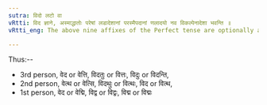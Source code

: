 ```yaml
---
sutra: विदो लटो वा
vRtti: विद ज्ञाने, अस्माद्धातोः परेषां लडादेशानां परस्मैपदानां णलादयो नव विकल्पेनादेशा भवन्ति ॥
vRtti_eng: The above nine affixes of the Perfect tense are optionally added in the Present tense also after the verb \"_vid_\".

---
```

Thus:--

- 3rd person, वेद or वेत्ति, विदतुः or वित्तः, विदुः or विदन्ति,
- 2nd person, वेत्थ or वेत्सि, विदथुः or वित्थः, विद or वित्थ,
- 1st person, वेद or वेद्मि, विद्व or विद्वः, विद्म or विद्मः
